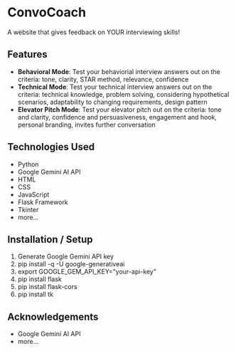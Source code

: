 # ConvoCoach
A website that gives feedback on YOUR interviewing skills!

## Features
- **Behavioral Mode**: Test your behaviorial interview answers out on the criteria: tone, clarity, STAR method, relevance, confidence
- **Technical Mode**: Test your technical interview answers out on the criteria: technical knowledge, problem solving, considering hypothetical scenarios, adaptability to changing requirements, design pattern
- **Elevator Pitch Mode**: Test your elevator pitch out on the criteria: tone and clarity, confidence and persuasiveness, engagement and hook, personal branding, invites further conversation

## Technologies Used
- Python
- Google Gemini AI API
- HTML
- CSS
- JavaScript
- Flask Framework
- Tkinter 
- more...

## Installation / Setup
1. Generate Google Gemini API key
2. pip install -q -U google-generativeai
3. export GOOGLE_GEM_API_KEY="your-api-key"
4. pip install flask
5. pip install flask-cors
6. pip install tk

## Acknowledgements
- Google Gemini AI API
- more...

